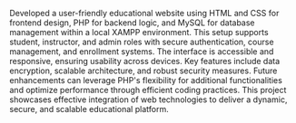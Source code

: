 Developed a user-friendly educational website using HTML and CSS for frontend design, PHP for backend logic, and MySQL for database management within a local XAMPP environment.
This setup supports student, instructor, and admin roles with secure authentication, course management, and enrollment systems. The interface is accessible and responsive, ensuring usability across devices. 
Key features include data encryption, scalable architecture, and robust security measures.
Future enhancements can leverage PHP's flexibility for additional functionalities and optimize performance through efficient coding practices. 
This project showcases effective integration of web technologies to deliver a dynamic, secure, and scalable educational platform.
